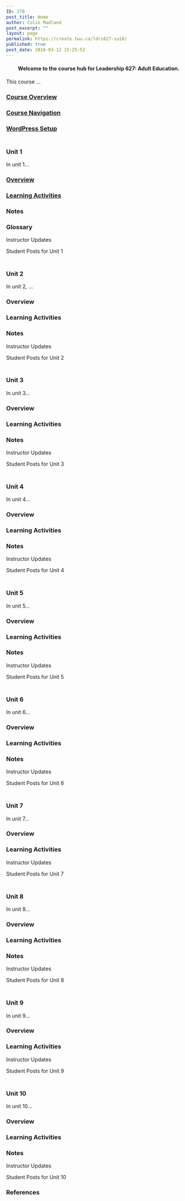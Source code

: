 ```yaml
---
ID: 270
post_title: Home
author: Colin Madland
post_excerpt: ""
layout: page
permalink: https://create.twu.ca/ldrs627-su18/
published: true
post_date: 2018-03-12 15:25:52
---
```

<!--themify_builder_static-->

<h4 style="text-align: center;">Welcome to the course hub for Leadership 627: Adult Education.</h4>

This course &#8230;

<a href="https://create.twu.ca/ldrs627-su18/course-overview/" >

</a>

<h3> <a href="https://create.twu.ca/ldrs627-su18/course-overview/" > Course Overview </a> </h3>

<a href="https://create.twu.ca/ldrs627-su18/navigating-this-course/" >

</a>

<h3> <a href="https://create.twu.ca/ldrs627-su18/navigating-this-course/" > Course Navigation </a> </h3>

<a href="https://create.twu.ca/ldrs627-su18/wordpress-setup/" >

</a>

<h3> <a href="https://create.twu.ca/ldrs627-su18/wordpress-setup/" > WordPress Setup </a> </h3>

<h3><br/>Unit 1</h3>

In unit 1&#8230;

<a href="https://create.twu.ca/ldrs627-su18/unit-1/" >

</a>

<h3> <a href="https://create.twu.ca/ldrs627-su18/unit-1/" > Overview </a> </h3>

<a href="https://create.twu.ca/ldrs627-su18/unit-1-learning-activities/" >

</a>

<h3> <a href="https://create.twu.ca/ldrs627-su18/unit-1-learning-activities/" > Learning Activities </a> </h3>

<h3> Notes </h3>

<h3> Glossary </h3>

Instructor Updates

Student Posts for Unit 1

<h3><br/>Unit 2</h3>

In unit 2, &#8230;

<h3> Overview </h3>

<h3> Learning Activities </h3>

<h3> Notes </h3>

Instructor Updates

Student Posts for Unit 2

<h3><br/>Unit 3</h3>

In unit 3&#8230;

<h3> Overview </h3>

<h3> Learning Activities </h3>

<h3> Notes </h3>

Instructor Updates

Student Posts for Unit 3

<h3><br/>Unit 4</h3>

In unit 4&#8230;

<h3> Overview </h3>

<h3> Learning Activities </h3>

<h3> Notes </h3>

Instructor Updates

Student Posts for Unit 4

<h3><br/>Unit 5</h3>

In unit 5&#8230;

<h3> Overview </h3>

<h3> Learning Activities </h3>

<h3> Notes </h3>

Instructor Updates

Student Posts for Unit 5

<h3><br/>Unit 6</h3>

In unit 6&#8230;

<h3> Overview </h3>

<h3> Learning Activities </h3>

<h3> Notes </h3>

Instructor Updates

Student Posts for Unit 6

<h3><br/>Unit 7</h3>

In unit 7&#8230;

<h3> Overview </h3>

<h3> Learning Activities </h3>

Instructor Updates

Student Posts for Unit 7

<h3><br/>Unit 8</h3>

In unit 8&#8230;

<h3> Overview </h3>

<h3> Learning Activities </h3>

<h3> Notes </h3>

Instructor Updates

Student Posts for Unit 8

<h3><br/>Unit 9</h3>

In unit 9&#8230;

<h3> Overview </h3>

<h3> Learning Activities </h3>

Instructor Updates

Student Posts for Unit 9

<h3><br/>Unit 10</h3>

In unit 10&#8230;

<h3> Overview </h3>

<h3> Learning Activities </h3>

<h3> Notes </h3>

Instructor Updates

Student Posts for Unit 10

<h3>References</h3>

 

<!--/themify_builder_static-->